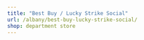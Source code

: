 ```yaml
---
title: "Best Buy / Lucky Strike Social"
url: /albany/best-buy-lucky-strike-social/
shop: department store
---
```

